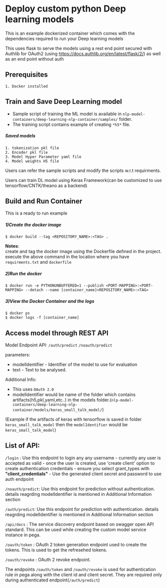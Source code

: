 # Deploy custom python Deep learning models

This is an example dockerized container which comes with the dependencies required to run your Deep learning models

This uses flask to serve the models using a rest end point secured with Authlib for OAuth2 (using https://docs.authlib.org/en/latest/flask/2/) as well as an end point without auth

## Prerequisites
    1. Docker installed

## Train and Save Deep Learning model

* Sample script of training the ML model is available in `nlp-model-containers/deep-learning-nlp-container/samples/` folder. 
* The training script contains example of creating `*h5*` file.

##### Saved models
    1. tokenization pkl file 
    2. Encoder pkl file
    3. Model Hyper Parameter yaml file
    4. Model weights H5 file

Users can refer the sample scripts and modify the scripts w.r.t requirments.

Users can train DL model using Keras Framework(can be customized to use tensorflow/CNTK/theano as a backend)

## Build and Run Container
This is a ready to run example 

##### 1)Create the docker image
    $ docker build --tag <REPOSITORY_NAME>:<TAG> .
<b>Notes</b>:    
    create and tag the docker image using the Dockerfile defined in the project. 
    execute the above command in the location where you have `requirments.txt` and `dockerfile`
    
##### 2)Run the docker
    $ docker run -e PYTHONUNBUFFERED=1 --publish <PORT-MAPPING>:<PORT-MAPPING> --detach --name [container_name]<REPOSITORY_NAME>:<TAG>

##### 3)View the Docker Container and the logs
    $ docker ps
    $ docker logs -f [container_name]
   
## Access model through REST API
Model Endpoint API:
`/auth/predict`
`/noauth/predict`

parameters:
* modelIdentifier - Identifier of the model to use for evaluation
* text - Text to be analysed.

Additional Info:
* This uses `OAuth 2.0 `
* modelIdentifier would be name of the folder which contains artifacts(h5,pkl,yaml,etc..) in the models folder.(`nlp-model-containers/deep-learning-nlp-container/models/keras_small_talk_model/`)

(Example if the artifacts of keras with tensorflow is saved in folder `keras_small_talk_model`  then the `modelIdentifier` would be `keras_small_talk_model`)

    
## List of API:

`/login` : Use this endpoint to login any any username - currently any user is accepted as valid - once the user is created, use 'create client' option to create authentication credentials - ensure you select grant_types with <b>"client_credentials"</b> - Use the generated client secret and password to use auth endpoint

`/noauth/predict`: Use this endpoint for prediction without authentication. details reagrding modelIdentifier is mentioned in Additional Information section

`/auth/predict`: Use this endpoint for prediction with authentication. details reagrding modelIdentifier is mentioned in Additional Information section

`/api/docs` : The service discovery endpoint based on swagger open API standard. This can be used while creating the custom model service instance in pega.

`/oauth/token` : OAuth 2 token generation endpoint used to create the tokens. This is used to get the refresehed tokens. 

`/oauth/revoke` : OAuth 2 revoke endpoint.

The endpoints `/oauth/token` and `/oauth/revoke` is used for authentication rule in pega along with the client id and client secret. They are required only during authenticated endpoint(`/auth/predict`)

